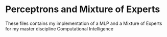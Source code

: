 # Perceptrons and Mixture of Experts
These files contains my implementation of a MLP and a Mixture of Experts for my master discipline Computational Intelligence
